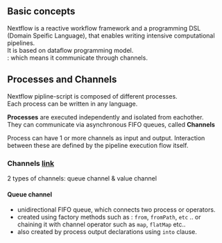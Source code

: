 ## Basic concepts  
Nextflow is a reactive workflow framework and a programming DSL (Domain Speific Language), that enables writing intensive computational pipelines.  
It is based on dataflow programming model.  
: which means it communicate through channels. 


## Processes and Channels  
Nextflow pipline-script is composed of different processes.  
Each process can be written in any language.  

**Processes** are executed independently and isolated from eachother.  
They can communicate via asynchronous FIFO queues, called **Channels**  

Process can have 1 or more channels as input and output. 
Interaction between these are defined by the pipeline execution flow itself.  

### Channels [link](https://www.nextflow.io/docs/latest/channel.html#channel-page)
2 types of channels: queue channel & value channel  

#### Queue channel  
*  unidirectional FIFO queue, which connects two process or operators.  
*  created using factory methods such as : `from`, `fromPath`, `etc` .. or chaining it with channel operator such as `map`, `flatMap` etc..  
*  also created by process output declarations using `into` clause.  




